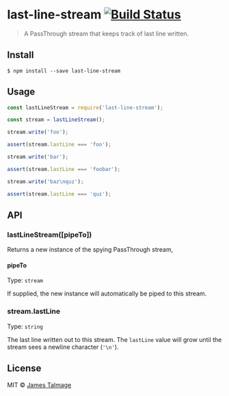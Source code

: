 # last-line-stream [![Build Status](https://travis-ci.org/jamestalmage/last-line-stream.svg?branch=master)](https://travis-ci.org/jamestalmage/last-line-stream)

> A PassThrough stream that keeps track of last line written.


## Install

```
$ npm install --save last-line-stream
```


## Usage

```js
const lastLineStream = require('last-line-stream');

const stream = lastLineStream();

stream.write('foo');

assert(stream.lastLine === 'foo');

stream.write('bar');

assert(stream.lastLine === 'foobar');

stream.write('baz\nquz');

assert(stream.lastLine === 'quz');
```


## API

### lastLineStream([pipeTo])

Returns a new instance of the spying PassThrough stream, 

#### pipeTo

Type: `stream`

If supplied, the new instance will automatically be piped to this stream.

### stream.lastLine

Type: `string`

The last line written out to this stream. The `lastLine` value will grow until the stream sees a newline character (`'\n'`).


## License

MIT © [James Talmage](http://github.com/jamestalmage)
